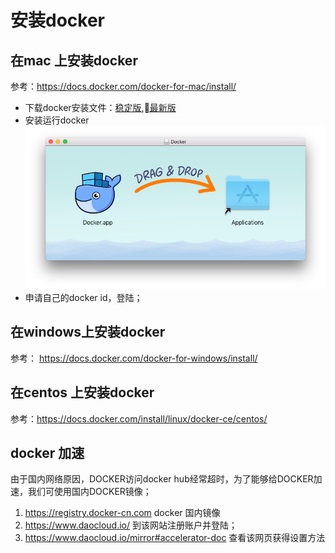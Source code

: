 # 安装docker

## 在mac 上安装docker
参考：https://docs.docker.com/docker-for-mac/install/

* 下载docker安装文件：[稳定版](https://download.docker.com/mac/stable/Docker.dmg),[最新版](https://download.docker.com/mac/edge/Docker.dmg)
* 安装运行docker
![](./assets/2018-02-17-08-57-08.png)
* 申请自己的docker id，登陆；

## 在windows上安装docker
参考： https://docs.docker.com/docker-for-windows/install/

## 在centos 上安装docker

参考：https://docs.docker.com/install/linux/docker-ce/centos/


## docker 加速

由于国内网络原因，DOCKER访问docker hub经常超时，为了能够给DOCKER加速，我们可使用国内DOCKER镜像；

1. https://registry.docker-cn.com docker 国内镜像
1. https://www.daocloud.io/ 到该网站注册账户并登陆；
1. https://www.daocloud.io/mirror#accelerator-doc 查看该网页获得设置方法